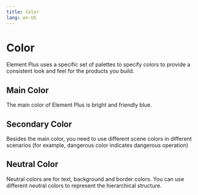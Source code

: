 ```yaml
---
title: Color
lang: en-US
---
```


# Color

Element Plus uses a specific set of palettes to specify colors to provide a consistent look and feel for the products you build.

<style lang="scss">
.demo-color-box {
  position: relative;
  border-radius: 4px;
  padding: 20px;
  margin: 5px 0;
  height: 114px;
  box-sizing: border-box;
  color: var(--el-color-white);
  font-size: 14px;

  .bg-color-sub {
    width: 100%;
    height: 40px;
    left: 0;
    bottom: 0;
    position: absolute;

    .bg-blue-sub-item {
      height: 100%;
      display: inline-block;

      &:first-child {
        border-radius: 0 0 0 var(--el-border-radius-base);
      }
    }

    .bg-secondary-sub-item {
      height: 100%;
      display: inline-block;
      &:first-child {
        border-radius: 0 0 0 var(--el-border-radius-base);
      }
    }
  }
}

.demo-color-box-lite {
  color: var(--el-text-color-primary);
}
</style>

## Main Color

The main color of Element Plus is bright and friendly blue.

<!-- Do not touch -->
<ClientOnly>
  <MainColor />
</ClientOnly>

## Secondary Color

Besides the main color, you need to use different scene colors in different scenarios (for example, dangerous color indicates dangerous operation)

<!-- Do not touch -->
<ClientOnly>
  <SecondaryColors />
</ClientOnly>

## Neutral Color

Neutral colors are for text, background and border colors. You can use different neutral colors to represent the hierarchical structure.

<!-- Do not touch -->
<ClientOnly>
  <NeutralColor />
</ClientOnly>

